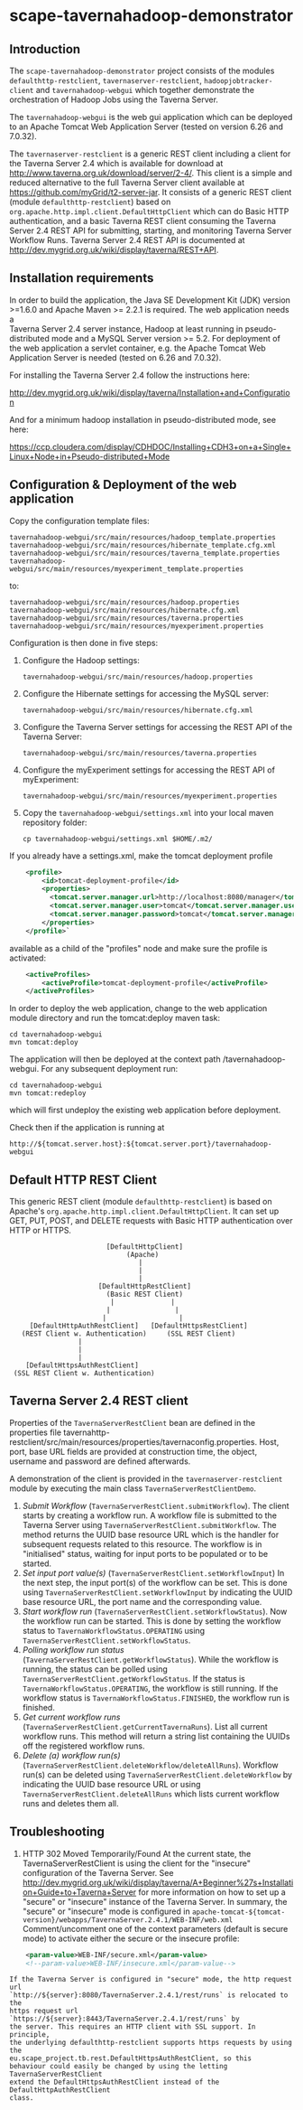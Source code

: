 scape-tavernahadoop-demonstrator
================================

Introduction
------------

The `scape-tavernahadoop-demonstrator` project consists of the modules 
`defaulthttp-restclient`, `tavernaserver-restclient`, `hadoopjobtracker-client` 
and `tavernahadoop-webgui` which together demonstrate the orchestration of 
Hadoop Jobs using the Taverna Server.

The `tavernahadoop-webgui` is the web gui application which can be deployed to 
an Apache Tomcat Web Application Server (tested on version 6.26 and 7.0.32).

The `tavernaserver-restclient` is a generic REST client including a client for the 
Taverna Server 2.4 which is available for download at 
http://www.taverna.org.uk/download/server/2-4/. This client is a simple and 
reduced alternative to the full Taverna Server client available at
https://github.com/myGrid/t2-server-jar. It consists of a generic REST client 
(module `defaulthttp-restclient`) based on 
`org.apache.http.impl.client.DefaultHttpClient` which can do Basic HTTP 
authentication, and a basic Taverna REST client consuming the Taverna Server 
2.4 REST API for submitting, starting, and monitoring Taverna Server Workflow 
Runs. Taverna Server 2.4 REST API is documented at 
http://dev.mygrid.org.uk/wiki/display/taverna/REST+API.

Installation requirements
-------------------------

In order to build the application, the Java SE Development Kit (JDK) version >=1.6.0 
and Apache Maven >= 2.2.1 is required. The web application needs a  
Taverna Server 2.4 server instance, Hadoop at least running in pseudo-distributed 
mode and a MySQL Server version >= 5.2. For deployment of the web application 
a servlet container, e.g. the Apache Tomcat Web Application Server is needed 
(tested on 6.26 and 7.0.32).

For installing the Taverna Server 2.4 follow the instructions here:

http://dev.mygrid.org.uk/wiki/display/taverna/Installation+and+Configuration

And for a minimum hadoop installation in pseudo-distributed mode, see here:

https://ccp.cloudera.com/display/CDHDOC/Installing+CDH3+on+a+Single+Linux+Node+in+Pseudo-distributed+Mode

Configuration & Deployment of the web application
-------------------------------------------------

Copy the configuration template files:

    tavernahadoop-webgui/src/main/resources/hadoop_template.properties
    tavernahadoop-webgui/src/main/resources/hibernate_template.cfg.xml
    tavernahadoop-webgui/src/main/resources/taverna_template.properties
    tavernahadoop-webgui/src/main/resources/myexperiment_template.properties

to:

    tavernahadoop-webgui/src/main/resources/hadoop.properties
    tavernahadoop-webgui/src/main/resources/hibernate.cfg.xml
    tavernahadoop-webgui/src/main/resources/taverna.properties
    tavernahadoop-webgui/src/main/resources/myexperiment.properties

Configuration is then done in five steps:

1. Configure the Hadoop settings:

    `tavernahadoop-webgui/src/main/resources/hadoop.properties`

2. Configure the Hibernate settings for accessing the MySQL server:
    
    `tavernahadoop-webgui/src/main/resources/hibernate.cfg.xml`

3. Configure the Taverna Server settings for accessing the REST API of the Taverna 
   Server:

    `tavernahadoop-webgui/src/main/resources/taverna.properties`

3. Configure the myExperiment settings for accessing the REST API of myExperiment:

    `tavernahadoop-webgui/src/main/resources/myexperiment.properties`

4. Copy the `tavernahadoop-webgui/settings.xml` into your local maven repository 
   folder:

    `cp tavernahadoop-webgui/settings.xml $HOME/.m2/`

If you already have a settings.xml, make the tomcat deployment profile

``` xml   
    <profile>
        <id>tomcat-deployment-profile</id>
        <properties>
          <tomcat.server.manager.url>http://localhost:8080/manager</tomcat.server.manager.url>
          <tomcat.server.manager.user>tomcat</tomcat.server.manager.user>
          <tomcat.server.manager.password>tomcat</tomcat.server.manager.password>
        </properties>
    </profile>`
```

available as a child of the "profiles" node and make sure the profile is 
activated:

``` xml
    <activeProfiles>
        <activeProfile>tomcat-deployment-profile</activeProfile>
    </activeProfiles>
```

In order to deploy the web application, change to the web application module
directory and run the tomcat:deploy maven task:

    cd tavernahadoop-webgui
    mvn tomcat:deploy

The application will then be deployed at the context path /tavernahadoop-webgui.
For any subsequent deployment run:

    cd tavernahadoop-webgui
    mvn tomcat:redeploy

which will first undeploy the existing web application before deployment.

Check then if the application is running at

    http://${tomcat.server.host}:${tomcat.server.port}/tavernahadoop-webgui

Default HTTP REST Client
------------------------

This generic REST client (module `defaulthttp-restclient`) is based on Apache's
`org.apache.http.impl.client.DefaultHttpClient`. It can set up
GET, PUT, POST, and DELETE requests with Basic HTTP authentication over HTTP 
or HTTPS.

``` text
                        [DefaultHttpClient]
                             (Apache)
                                |
                                |
                                |
                      [DefaultHttpRestClient]
                        (Basic REST Client)
                         |              |
                        |                |
                       |                  |
     [DefaultHttpAuthRestClient]   [DefaultHttpsRestClient]
   (REST Client w. Authentication)     (SSL REST Client)
                 |
                 |
                 |
    [DefaultHttpsAuthRestClient]
 (SSL REST Client w. Authentication)
```

Taverna Server 2.4 REST client
------------------------------

Properties of the `TavernaServerRestClient` bean are defined in the properties 
file tavernahttp-restclient/src/main/resources/properties/tavernaconfig.properties. 
Host, port, base URL fields are provided at construction time, the object, 
username and password are defined afterwards.

A demonstration of the client is provided in the `tavernaserver-restclient`
module by executing the main class `TavernaServerRestClientDemo`.

1.  *Submit Workflow* (`TavernaServerRestClient.submitWorkflow`). 
    The client starts by creating a workflow run. A workflow file is submitted to 
    the Taverna Server using `TavernaServerRestClient.submitWorkflow`. The method 
    returns the UUID base resource URL which is the handler for subsequent requests 
    related to this resource. The workflow is in "initialised" status, waiting for 
    input ports to be populated or to be started. 
2.  *Set input port value(s)* (`TavernaServerRestClient.setWorkflowInput`) 
    In the next step, the input port(s) of the workflow can be set. This is done 
    using `TavernaServerRestClient.setWorkflowInput` by indicating the UUID base 
    resource URL, the port name and the corresponding value. 
3.  *Start workflow run* (`TavernaServerRestClient.setWorkflowStatus`). 
    Now the workflow run can be started. This is done by setting the workflow status 
    to `TavernaWorkflowStatus.OPERATING` using 
    `TavernaServerRestClient.setWorkflowStatus`. 
4.  *Polling workflow run status* (`TavernaServerRestClient.getWorkflowStatus`). 
    While the workflow is running, the status can be polled using 
    `TavernaServerRestClient.getWorkflowStatus`. If the status is 
    `TavernaWorkflowStatus.OPERATING`, the workflow is still running. If the 
    workflow status is `TavernaWorkflowStatus.FINISHED`, the workflow run is finished.
5.  *Get current workflow runs* (`TavernaServerRestClient.getCurrentTavernaRuns`).
    List all current workflow runs. This method will return a string list containing
    the UUIDs off the registered workflow runs.
6.  *Delete (a) workflow run(s)* (`TavernaServerRestClient.deleteWorkflow/deleteAllRuns`).
    Workflow run(s) can be deleted using `TavernaServerRestClient.deleteWorkflow` by
    indicating the UUID base resource URL or using `TavernaServerRestClient.deleteAllRuns`
    which lists current workflow runs and deletes them all.

Troubleshooting
---------------

1.  HTTP 302 Moved Temporarily/Found
    At the current state, the TavernaServerRestClient is using the client for 
    the "insecure" configuration of the Taverna Server.
    See http://dev.mygrid.org.uk/wiki/display/taverna/A+Beginner%27s+Installation+Guide+to+Taverna+Server
    for more information on how to set up a "secure" or "insecure" instance
    of the Taverna Server.
    In summary, the "secure" or "insecure" mode is configured in
    `apache-tomcat-${tomcat-version}/webapps/TavernaServer.2.4.1/WEB-INF/web.xml`
    Comment/uncomment one of the context parameters (default is secure mode) to 
    activate either the secure or the insecure profile:
``` xml
    <param-value>WEB-INF/secure.xml</param-value>
    <!--param-value>WEB-INF/insecure.xml</param-value-->
```
    If the Taverna Server is configured in "secure" mode, the http request url
    `http://${server}:8080/TavernaServer.2.4.1/rest/runs` is relocated to the 
    https request url `https://${server}:8443/TavernaServer.2.4.1/rest/runs` by
    the server. This requires an HTTP client with SSL support. In principle,
    the underlying defaulthttp-restclient supports https requests by using the
    eu.scape_project.tb.rest.DefaultHttpsAuthRestClient, so this
    behaviour could easily be changed by using the letting TavernaServerRestClient
    extend the DefaultHttpsAuthRestClient instead of the DefaultHttpAuthRestClient 
    class.

